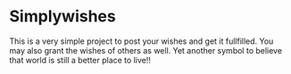 Simplywishes
============================

This is a very simple project to post your wishes and get it fullfilled. You may also grant the wishes of others as well. Yet another symbol to believe that world is still a better place to live!!